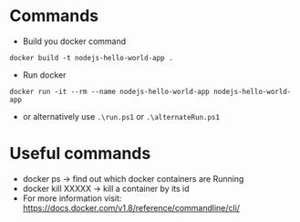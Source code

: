 # Commands

* Build you docker command

`docker build -t nodejs-hello-world-app .`

* Run docker

`docker run -it --rm --name nodejs-hello-world-app nodejs-hello-world-app`


* or alternatively use `.\run.ps1` or `.\alternateRun.ps1`


# Useful commands

* docker ps -> find out which docker containers are Running
* docker kill XXXXX -> kill a container by its id
* For more information visit: https://docs.docker.com/v1.8/reference/commandline/cli/
